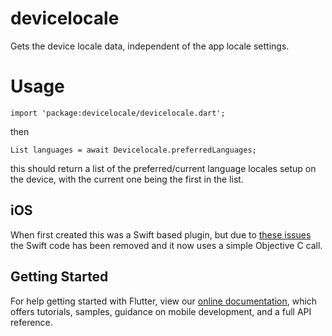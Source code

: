 # devicelocale

Gets the device locale data, independent of the app locale settings.

# Usage
```
import 'package:devicelocale/devicelocale.dart';
```

then

```
List languages = await Devicelocale.preferredLanguages;
```

this should return a list of the preferred/current language locales setup on the device, with the current one being the first in the list.


## iOS
When first created this was a Swift based plugin, but due to [these issues](https://github.com/flutter/flutter/issues/16049) the Swift code has been removed and it now uses a simple Objective C call.


## Getting Started

For help getting started with Flutter, view our 
[online documentation](https://flutter.io/docs), which offers tutorials, 
samples, guidance on mobile development, and a full API reference.
